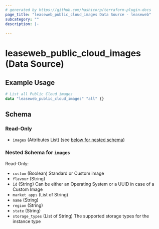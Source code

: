 ```yaml
---
# generated by https://github.com/hashicorp/terraform-plugin-docs
page_title: "leaseweb_public_cloud_images Data Source - leaseweb"
subcategory: ""
description: |-
  
---
```


# leaseweb_public_cloud_images (Data Source)



## Example Usage

```terraform
# List all Public Cloud images
data "leaseweb_public_cloud_images" "all" {}
```

<!-- schema generated by tfplugindocs -->
## Schema

### Read-Only

- `images` (Attributes List) (see [below for nested schema](#nestedatt--images))

<a id="nestedatt--images"></a>
### Nested Schema for `images`

Read-Only:

- `custom` (Boolean) Standard or Custom image
- `flavour` (String)
- `id` (String) Can be either an Operating System or a UUID in case of a Custom Image
- `market_apps` (List of String)
- `name` (String)
- `region` (String)
- `state` (String)
- `storage_types` (List of String) The supported storage types for the instance type
